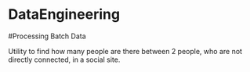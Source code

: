 # DataEngineering
#Processing Batch Data

Utility to find how many people are there between 2 people, who are not directly connected, in a social site.

